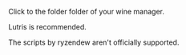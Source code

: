 Click to the folder folder of your wine manager.

Lutris is recommended.

The scripts by ryzendew aren't officially supported.
